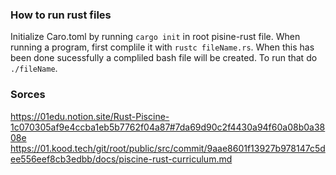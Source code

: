 ### How to run rust files

Initialize Caro.toml by running `cargo init` in root pisine-rust file. When running a program, first complile it with `rustc fileName.rs`. When this has been done sucessfully a compliled bash file will be created. To run that do `./fileName`.

### Sorces

https://01edu.notion.site/Rust-Piscine-1c070305af9e4ccba1eb5b7762f04a87#7da69d90c2f4430a94f60a08b0a3808e
https://01.kood.tech/git/root/public/src/commit/9aae8601f13927b978147c5dee556eef8cb3edbb/docs/piscine-rust-curriculum.md